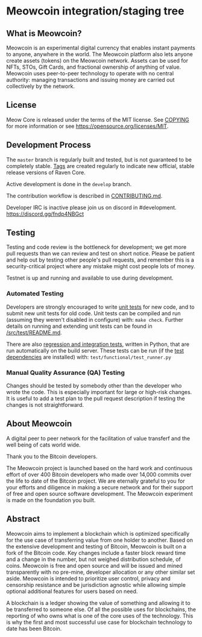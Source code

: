 Meowcoin integration/staging tree
=====================================



What is Meowcoin?
----------------

Meowcoin is an experimental digital currency that enables instant payments to
anyone, anywhere in the world. The Meowcoin platform also lets anyone create assets (tokens) on the Meowcoin network. 
Assets can be used for NFTs, STOs, Gift Cards, and fractional ownership of anything of value.
Meowcoin uses peer-to-peer technology to operate
with no central authority: managing transactions and issuing money are carried
out collectively by the network. 



License
-------

Meow Core is released under the terms of the MIT license. See [COPYING](COPYING) for more
information or see https://opensource.org/licenses/MIT.

Development Process
-------------------

The `master` branch is regularly built and tested, but is not guaranteed to be
completely stable. [Tags](https://github.com/RavenProject/Ravencoin/tags) are created
regularly to indicate new official, stable release versions of Raven Core.

Active development is done in the `develop` branch. 

The contribution workflow is described in [CONTRIBUTING.md](CONTRIBUTING.md).

Developer IRC is inactive please join us on discord in #development. https://discord.gg/fndp4NBGct

Testing
-------

Testing and code review is the bottleneck for development; we get more pull
requests than we can review and test on short notice. Please be patient and help out by testing
other people's pull requests, and remember this is a security-critical project where any mistake might cost people
lots of money.

Testnet is up and running and available to use during development.

### Automated Testing

Developers are strongly encouraged to write [unit tests](src/test/README.md) for new code, and to
submit new unit tests for old code. Unit tests can be compiled and run
(assuming they weren't disabled in configure) with: `make check`. Further details on running
and extending unit tests can be found in [/src/test/README.md](/src/test/README.md).

There are also [regression and integration tests](/test), written
in Python, that are run automatically on the build server.
These tests can be run (if the [test dependencies](/test) are installed) with: `test/functional/test_runner.py`


### Manual Quality Assurance (QA) Testing

Changes should be tested by somebody other than the developer who wrote the
code. This is especially important for large or high-risk changes. It is useful
to add a test plan to the pull request description if testing the changes is
not straightforward.


About Meowcoin
----------------
A digital peer to peer network for the facilitation of value transferf and the well being of cats world wide.







Thank you to the Bitcoin developers. 

The Meowcoin project is launched based on the hard work and continuous effort of over 400 Bitcoin developers who made over 14,000 commits over the life to date of the Bitcoin project. We are eternally grateful to you for your efforts and diligence in making a secure network and for their support of free and open source software development.  The Meowcoin experiment is made on the foundation you built.


Abstract
----------------
Meowcoin aims to implement a blockchain which is optimized specifically for the use case of transferring value from one holder to another. Based on the extensive development and testing of Bitcoin, Meowcoin is built on a fork of the Bitcoin code. Key changes include a faster block reward time and a change in the number, but not weighed distribution schedule, of coins. Meowcoin is free and open source and will be issued and mined transparently with no pre-mine, developer allocation or any other similar set aside. Meowcoin is intended to prioritize user control, privacy and censorship resistance and be jurisdiction agnostic while allowing simple optional additional features for users based on need.



A blockchain is a ledger showing the value of something and allowing it to be transferred to someone else. Of all the possible uses for blockchains, the reporting of who owns what is one of the core uses of the technology.  This is why the first and most successful use case for blockchain technology to date has been Bitcoin.

